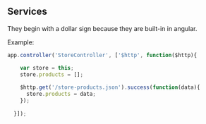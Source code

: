 ## Services

They begin with a dollar sign because they are built-in in angular.

Example:

```javascript
app.controller('StoreController', ['$http', function($http){  

    var store = this;  
    store.products = [];  
    
    $http.get('/store-products.json').success(function(data){  
      store.products = data;  
    });  
      
  }]);  

```